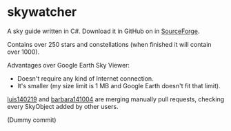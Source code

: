 skywatcher
==========

A sky guide written in C#. Download it in GitHub on in [SourceForge](http://sourceforge.net/projects/skywatcher).

Contains over 250 stars and constellations (when finished it will contain over 1000).

Advantages over Google Earth Sky Viewer:

  * Doesn't require any kind of Internet connection.
  * It's smaller (my size limit is 1 MB and Google Earth doesn't fit that limit).

[luis140219](https://github.com/luis140219) and [barbara141004](https://github.com/barbara141004) are merging manually pull requests, checking every SkyObject added by other users.

(Dummy commit)
